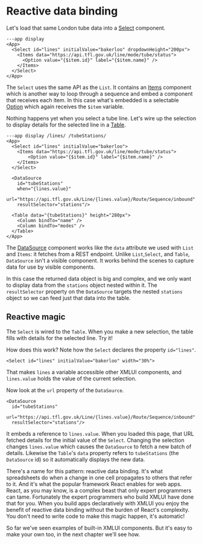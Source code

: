 # Reactive data binding

Let's load that same London tube data into a [Select](/components/Select) component.

```xmlui-pg height="280px" name="pick a station"
---app display
<App>
  <Select id="lines" initialValue="bakerloo" dropdownHeight="200px">
    <Items data="https://api.tfl.gov.uk/line/mode/tube/status">
      <Option value="{$item.id}" label="{$item.name}" />
    </Items>
  </Select>
</App>
```

The `Select` uses the same API as the `List`. It contains an <a href="/components/Items">Items</a> component which is another way to loop through a sequence and embed a component that receives each item. In this case what's embedded is a selectable <a href="/components/Option">Option</a> which again receives the `$item` variable.

Nothing happens yet when you select a tube line. Let's wire up the selection to display details for the selected line in a <a href="/components/Table">Table</a>.

```xmlui-pg name="pick a station"
---app display /lines/ /tubeStations/
<App>
  <Select id="lines" initialValue="bakerloo">
    <Items data="https://api.tfl.gov.uk/line/mode/tube/status">
        <Option value="{$item.id}" label="{$item.name}" />
    </Items>
  </Select>

  <DataSource
    id="tubeStations"
    when="{lines.value}"
    url="https://api.tfl.gov.uk/Line/{lines.value}/Route/Sequence/inbound"
    resultSelector="stations"/>

  <Table data="{tubeStations}" height="280px">
    <Column bindTo="name" />
    <Column bindTo="modes" />
  </Table>
</App>
```

The <a href="/components/DataSource">DataSource</a> component works like the `data` attribute we used with `List` and `Items`: it fetches from a REST endpoint. Unlike `List`,`Select`, and `Table`, `DataSource` isn't a visible component. It works behind the scenes to capture data for use by visible components.

In this case the returned data object is big and complex, and we only want to display data from the `stations` object nested within it.
The `resultSelector` property on the `DataSource` targets the nested `stations` object so we can feed just that data into the table.


## Reactive magic

The `Select` is wired to the `Table`. When you make a new selection, the table fills with details for the selected line. Try it!

How does this work? Note how the `Select` declares the property `id="lines"`.

```xmlui /lines/
<Select id="lines" initialValue="bakerloo" width="30%">
```

That makes `lines` a variable accessible other XMLUI components, and `lines.value` holds the value of the current selection.

Now look at the `url` property of the `DataSource`.

```xmlui /{lines.value}/
<DataSource
  id="tubeStations"
  url="https://api.tfl.gov.uk/Line/{lines.value}/Route/Sequence/inbound"
  resultSelector="stations"/>
```

It embeds a reference to `lines.value`. When you loaded this page, that URL fetched details for the initial value of the `Select`. Changing the selection changes `lines.value` which causes the `DataSource` to fetch a new batch of details. Likewise the `Table`'s `data` property refers to `tubeStations` (the `DataSource` id) so it automatically displays the new data.

There's a name for this pattern: reactive data binding. It's what spreadsheets do when a change in one cell propagates to others that refer to it. And it's what the popular framework React enables for web apps. React, as you may know, is a complex beast that only expert programmers can tame. Fortunately the expert programmers who build XMLUI have done that for you. When you build apps declaratively with XMLUI you enjoy the benefit of reactive data binding without the burden of React's complexity. You don't need to write code to make this magic happen, it's automatic!

So far we've seen examples of built-in XMLUI components. But it's easy to make your own too, in the next chapter we'll see how.
